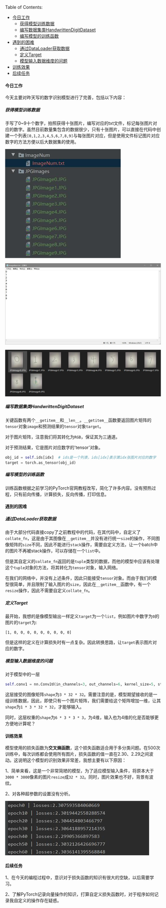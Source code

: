 Table of Contents:

+ [今日工作](#今日工作)
  + [获得模型训练数据](#获得模型训练数据)
  + [编写数据集类HandwrittenDigitDataset](#编写数据集类HandwrittenDigitDataset)
  + [编写模型的训练函数](#编写模型的训练函数)
+ [遇到的困难](#遇到的困难)
  + [通过DataLoader获取数据](#通过DataLoader获取数据)
  + [定义Target](#定义Target)
  + [模型输入数据维度的问题](#模型输入数据维度的问题)
+ [训练效果](#训练效果)
+ [后续任务](#后续任务)

#### 今日工作

今天主要对昨天写的数字识别模型进行了完善，包括以下内容：

##### 获得模型训练数据

手写了0~9十个数字，拍照获得十张图片，编写对应的txt文件，标记每张图片对应的数字。虽然目前数量集包含的数据很少，只有十张图片，可以直接在代码中创建一个列表`[0,1,2,3,4,5,6,7,8,9]`与每张图片对应，但是使用文件标记图片对应数字的方法方便以后大数据集的使用。

![](https://github.com/fantasy995/ComputerVision/blob/main/images/QQ%E6%88%AA%E5%9B%BE20201018215906.jpg?raw=true)

![](https://github.com/fantasy995/ComputerVision/blob/main/images/QQ%E6%88%AA%E5%9B%BE20201018215934.jpg?raw=true)

![](https://github.com/fantasy995/ComputerVision/blob/main/images/QQ%E6%88%AA%E5%9B%BE20201018215958.jpg?raw=true)

##### 编写数据集类HandwrittenDigitDataset

关键函数有两个`__getitem__`和`__len__`。`__getitem__`函数要返回图片矩阵的`tensor`对象`image`和预测结果的`tensor`对象`target`。

对于图片矩阵，注意我们将其转化为`RGB`，保证其为三通道。

对于预测结果，它是图片对应数字的'tensor'对象。

```python
obj_id = self.ids[idx]  # ids是一个列表，ids[idx]表示第idx张图片对应的数字
target = torch.as_tensor(obj_id)
```

##### 编写模型的训练函数

训练函数根据之前学习的PyTorch官网教程改写，简化了许多内容。没有预热过程，只有前向传播，计算损失，反向传播，打印信息。

#### 遇到的困难

##### 通过DataLoader获取数据

由于大部分代码直接copy了之前教程中的代码，在其代码中，自定义了`collate_fn`，这是由于其图像在`__getitem__`并没有进行统一`size`的操作，不同图像矩阵的`size`不同，因此不能进行`stack`操作，需要自定义方法，让一个batch中的图片不再被stack操作，可以存储在一个`list`中。

但是其自定义的`collate_fn`返回的是`tuple`类型的数据，而他的模型中应该有处理这个`tuple`对象的方法，将其转化为`tensor`对象，输入网络。

在我们的网络中，并没有上述条件，因此只能接受`tensor`对象。而由于我们的模型很简单，并且限制了输入图片的`size`，因此在`__getitem__`函数中，有一个`resize`操作，因此不需要自定义`collate_fn`。

##### 定义Target

最开始，我想的是像模型输出一样定义`target`为一个`list`，例如图片中数字为`0`的图片的`target`为:

```
[1, 0, 0, 0, 0, 0, 0, 0, 0, 0]
```

但是这样的定义在计算损失时有一点复杂。因此转换思路，让`target`表示图片对应的数字。

##### 模型输入数据维度的问题

对于模型中的一层

```python
self.conv1 = nn.Conv2d(in_channels=3, out_channels=6, kernel_size=5, stride=1, padding=0)
```

这层接受的图像矩阵`shape`为`3 * 32 * 32`。需要注意的是，模型期望接收的是一组训练数据，因此，即使只有一个图片矩阵，我们需要给这个矩阵增加一维，让其`shape`为`1 * 3 * 32 * 32`，才能够输入。

同时，这层权重的`shape`为`6 * 3 * 3 * 3`，为4维，输入也为4维的化是否能够更方便地计算呢？

#### 训练效果

模型使用的损失函数为**交叉熵函数**，这个损失函数适合用于多分类问题。在500次训练中，每次训练都会使用所有图片，损失函数的值一直在2.30、2.29之间波动。这说明这个模型的识别效果非常差，我想主要有以下原因：

1、简单来看，这是一个非常简陋的模型，为了适应模型输入条件，将原本大于`3000 * 3000`像素的图片`resize`成`32 * 32`。同时，图片效果也不好，背景有波纹。

2、对各种超参数的设置没有分析。

![](https://github.com/fantasy995/ComputerVision/blob/main/images/QQ%E6%88%AA%E5%9B%BE20201018225717.jpg?raw=true)

#### 后续任务

1、在今天的编程过程中，意识对于损失函数的知识有很大的空缺，以后需要学习。

2、了解PyTorch记录向量操作的知识，打算自定义损失函数时，对于程序如何记录我自定义的操作存在疑惑。